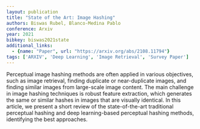 ```yaml
---
layout: publication
title: "State of the Art: Image Hashing"
authors: Biswas Rubel, Blanco-Medina Pablo
conference: Arxiv
year: 2021
bibkey: biswas2021state
additional_links:
  - {name: "Paper", url: "https://arxiv.org/abs/2108.11794"}
tags: ['ARXIV', 'Deep Learning', 'Image Retrieval', 'Survey Paper']
---
```

Perceptual image hashing methods are often applied in various objectives, such as image retrieval, finding duplicate or near-duplicate images, and finding similar images from large-scale image content. The main challenge in image hashing techniques is robust feature extraction, which generates the same or similar hashes in images that are visually identical. In this article, we present a short review of the state-of-the-art traditional perceptual hashing and deep learning-based perceptual hashing methods, identifying the best approaches.